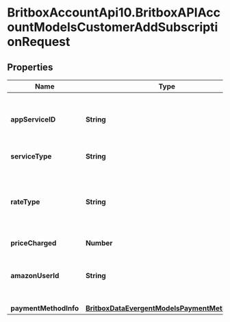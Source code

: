 # BritboxAccountApi10.BritboxAPIAccountModelsCustomerAddSubscriptionRequest

## Properties
Name | Type | Description | Notes
------------ | ------------- | ------------- | -------------
**appServiceID** | **String** | Unique app id of the product in store.  ServiceID created in store(This is mandatory for in-app purchases (AppStore/ Google Wallet etc.). | [optional] 
**serviceType** | **String** | serviceType of the Service.  PRODUCT. | [optional] 
**rateType** | **String** | Indicate the Rate Type of the Product/Package.  Ex: \&quot;App Store Billing\&quot;,\&quot;Amazon App Store Billing\&quot;,\&quot;Google Wallet\&quot;,\&quot;Roku Payment\&quot; | [optional] 
**priceCharged** | **Number** |  | [optional] 
**amazonUserId** | **String** | Unique User ID that was generated by Amazon System.  If Payment method is \&quot;Amazon App Store Billing\&quot; - then it is mandatory. | [optional] 
**paymentMethodInfo** | [**BritboxDataEvergentModelsPaymentMethodInfo**](BritboxDataEvergentModelsPaymentMethodInfo.md) | Payment method details | [optional] 


